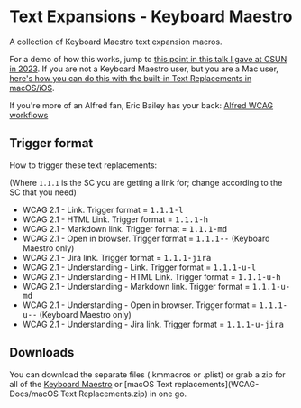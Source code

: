 # Text Expansions - Keyboard Maestro

A collection of Keyboard Maestro text expansion macros.

For a demo of how this works, jump to [this point in this talk I gave at CSUN in 2023](https://youtu.be/9U5MxcWquXA?feature=shared&t=1137). If you are not a Keyboard Maestro user, but you are a Mac user, [here's how you can do this with the built-in Text Replacements in macOS/iOS](https://youtu.be/9U5MxcWquXA?feature=shared&t=1318).

If you're more of an Alfred fan, Eric Bailey has your back: [Alfred WCAG workflows](https://github.com/ericwbailey/alfred-wcag-workflow)

## Trigger format

How to trigger these text replacements:

(Where `1.1.1` is the SC you are getting a link for; change according to the SC that you need)

* WCAG 2.1 - Link. Trigger format = <kbd>1.1.1-l</kbd>
* WCAG 2.1 - HTML Link. Trigger format = <kbd>1.1.1-h</kbd>
* WCAG 2.1 - Markdown link. Trigger format = <kbd>1.1.1-md</kbd>
* WCAG 2.1 - Open in browser. Trigger format = <kbd>1.1.1--</kbd> (Keyboard Maestro only)
* WCAG 2.1 - Jira link. Trigger format = <kbd>1.1.1-jira</kbd>
* WCAG 2.1 - Understanding - Link. Trigger format = <kbd>1.1.1-u-l</kbd>
* WCAG 2.1 - Understanding - HTML Link. Trigger format = <kbd>1.1.1-u-h</kbd>
* WCAG 2.1 - Understanding - Markdown link. Trigger format = <kbd>1.1.1-u-md</kbd>
* WCAG 2.1 - Understanding - Open in browser. Trigger format = <kbd>1.1.1-u--</kbd> (Keyboard Maestro only)
* WCAG 2.1 - Understanding - Jira link. Trigger format = <kbd>1.1.1-u-jira</kbd>

## Downloads

You can download the separate files (.kmmacros or .plist) or grab a zip for all of the [Keyboard Maestro](WCAG-Docs/Keyboard-Maestro.zip) or [macOS Text replacements](WCAG-Docs/macOS Text Replacements.zip) in one go.
